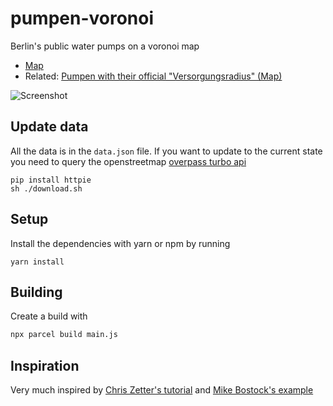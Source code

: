 # pumpen-voronoi
Berlin's public water pumps on a voronoi map

- [Map](http://k-nut.github.io/pumpen-voronoi/)
- Related: [Pumpen with their official "Versorgungsradius" (Map)](http://pumpen-radius.k-nut.eu/)

![Screenshot](https://raw.githubusercontent.com/k-nut/pumpen-voronoi/master/screenshot.png)


## Update data

All the data is in the `data.json` file.
If you want to update to the current state you need to query the openstreetmap [overpass turbo api ](http://overpass-turbo.eu/s/cjg)

```
pip install httpie
sh ./download.sh
```

## Setup

Install the dependencies with yarn or npm by running

```
yarn install
```


## Building
Create a build with
```bash
npx parcel build main.js
```


## Inspiration

Very much inspired by [Chris Zetter's tutorial](http://chriszetter.com/blog/2014/06/15/building-a-voronoi-map-with-d3-and-leaflet/)
and [Mike Bostock's example](http://bl.ocks.org/mbostock/406036.)
